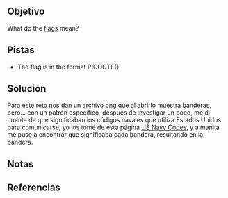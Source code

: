 ## Objetivo
What do the [flags](https://jupiter.challenges.picoctf.org/static/fbeb5f9040d62b18878d199cdda2d253/flag.png) mean?

## Pistas
- The flag is in the format PICOCTF{}

## Solución
Para este reto nos dan un archivo png que al abrirlo muestra banderas, pero... con un patrón específico, después de investigar un poco, me di cuenta de que significaban los códigos navales que utiliza Estados Unidos para comunicarse, yo los tomé de esta página [US Navy Codes](https://www.navysite.de/what/flags.htm), y a manita me puse a encontrar que significaba cada bandera, resultando en la bandera.

## Notas

## Referencias

